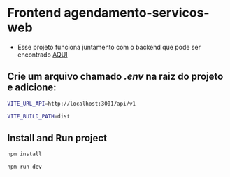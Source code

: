 # Frontend agendamento-servicos-web

- Esse projeto funciona juntamento com o backend que pode ser encontrado [AQUI](https://github.com/j0hnbarbosa/agendamento-servicos-api)

## Crie um arquivo chamado ***.env*** na raiz do projeto e adicione:

```bash
VITE_URL_API=http://localhost:3001/api/v1

VITE_BUILD_PATH=dist
```

## Install and Run project
```bash
npm install

npm run dev
```


